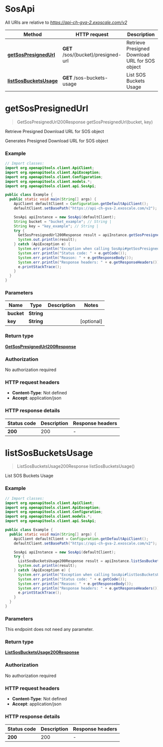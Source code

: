 # SosApi

All URIs are relative to *https://api-ch-gva-2.exoscale.com/v2*

| Method | HTTP request | Description |
|------------- | ------------- | -------------|
| [**getSosPresignedUrl**](SosApi.md#getSosPresignedUrl) | **GET** /sos/{bucket}/presigned-url | Retrieve Presigned Download URL for SOS object |
| [**listSosBucketsUsage**](SosApi.md#listSosBucketsUsage) | **GET** /sos-buckets-usage | List SOS Buckets Usage |


<a id="getSosPresignedUrl"></a>
# **getSosPresignedUrl**
> GetSosPresignedUrl200Response getSosPresignedUrl(bucket, key)

Retrieve Presigned Download URL for SOS object

Generates Presigned Download URL for SOS object

### Example
```java
// Import classes:
import org.openapitools.client.ApiClient;
import org.openapitools.client.ApiException;
import org.openapitools.client.Configuration;
import org.openapitools.client.models.*;
import org.openapitools.client.api.SosApi;

public class Example {
  public static void main(String[] args) {
    ApiClient defaultClient = Configuration.getDefaultApiClient();
    defaultClient.setBasePath("https://api-ch-gva-2.exoscale.com/v2");

    SosApi apiInstance = new SosApi(defaultClient);
    String bucket = "bucket_example"; // String | 
    String key = "key_example"; // String | 
    try {
      GetSosPresignedUrl200Response result = apiInstance.getSosPresignedUrl(bucket, key);
      System.out.println(result);
    } catch (ApiException e) {
      System.err.println("Exception when calling SosApi#getSosPresignedUrl");
      System.err.println("Status code: " + e.getCode());
      System.err.println("Reason: " + e.getResponseBody());
      System.err.println("Response headers: " + e.getResponseHeaders());
      e.printStackTrace();
    }
  }
}
```

### Parameters

| Name | Type | Description  | Notes |
|------------- | ------------- | ------------- | -------------|
| **bucket** | **String**|  | |
| **key** | **String**|  | [optional] |

### Return type

[**GetSosPresignedUrl200Response**](GetSosPresignedUrl200Response.md)

### Authorization

No authorization required

### HTTP request headers

 - **Content-Type**: Not defined
 - **Accept**: application/json

### HTTP response details
| Status code | Description | Response headers |
|-------------|-------------|------------------|
| **200** | 200 |  -  |

<a id="listSosBucketsUsage"></a>
# **listSosBucketsUsage**
> ListSosBucketsUsage200Response listSosBucketsUsage()

List SOS Buckets Usage



### Example
```java
// Import classes:
import org.openapitools.client.ApiClient;
import org.openapitools.client.ApiException;
import org.openapitools.client.Configuration;
import org.openapitools.client.models.*;
import org.openapitools.client.api.SosApi;

public class Example {
  public static void main(String[] args) {
    ApiClient defaultClient = Configuration.getDefaultApiClient();
    defaultClient.setBasePath("https://api-ch-gva-2.exoscale.com/v2");

    SosApi apiInstance = new SosApi(defaultClient);
    try {
      ListSosBucketsUsage200Response result = apiInstance.listSosBucketsUsage();
      System.out.println(result);
    } catch (ApiException e) {
      System.err.println("Exception when calling SosApi#listSosBucketsUsage");
      System.err.println("Status code: " + e.getCode());
      System.err.println("Reason: " + e.getResponseBody());
      System.err.println("Response headers: " + e.getResponseHeaders());
      e.printStackTrace();
    }
  }
}
```

### Parameters
This endpoint does not need any parameter.

### Return type

[**ListSosBucketsUsage200Response**](ListSosBucketsUsage200Response.md)

### Authorization

No authorization required

### HTTP request headers

 - **Content-Type**: Not defined
 - **Accept**: application/json

### HTTP response details
| Status code | Description | Response headers |
|-------------|-------------|------------------|
| **200** | 200 |  -  |


